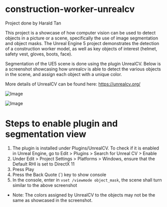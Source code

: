 # construction-worker-unrealcv

Project done by Harald Tan

This project is a showcase of how computer vision can be used to detect objects in a picture or a scene, specifically the use of image segmentation and object masks. The Unreal Engine 5 project demonstrates the detection of a construction worker model, as well as key objects of interest (helmet, safety vest, gloves, boots, face). 

Segmentation of the UE5 scene is done using the plugin UnrealCV. Below is a screenshot showcasing how unrealcv is able to detect the various objects in the scene, and assign each object with a unique color.

More details of UnrealCV can be found here: https://unrealcv.org/

![Image](https://i.imgur.com/GM3zyNe.png)

![Image](https://i.imgur.com/0iRGVAw.png)

# Steps to enable plugin and segmentation view

1. The plugin is installed under Plugins/UnrealCV. To check if it is enabled in Unreal Engine, go to Edit > Plugins > Search for Unreal CV > Enable
2. Under Edit > Project Settings > Platforms > Windows, ensure that the Default RHI is set to DirectX 11
3. Press Play
4. Press the Back Quote (`) key to show console
5. In the console, enter in `vset /viewmode object_mask`, the scene shall turn similar to the above screenshot

* Note: The colors assigned by UnrealCV to the objects may not be the same as showcased in the screenshot. 
